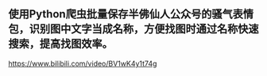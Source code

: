 ## 使用Python爬虫批量保存半佛仙人公众号的骚气表情包，识别图中文字当成名称，方便找图时通过名称快速搜索，提高找图效率。


https://www.bilibili.com/video/BV1wK4y1t74g




